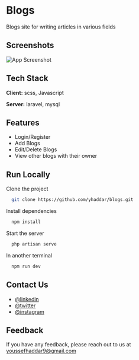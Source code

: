 
# Blogs

Blogs site for writing articles in various fields

## Screenshots

![App Screenshot](https://www10.0zz0.com/2023/04/11/15/802396931.png)


## Tech Stack

**Client:** scss, Javascript

**Server:** laravel, mysql


## Features

- Login/Register
- Add Blogs
- Edit/Delete Blogs
- View other blogs with their owner


## Run Locally

Clone the project

```bash
  git clone https://github.com/yhaddar/blogs.git
```

Install dependencies

```bash
  npm install
```

Start the server

```bash
  php artisan serve
```
In another terminal

```bash
  npm run dev
```


## Contact Us

- [@linkedin](https://www.linkedin.com/in/youssef-haddar-b27766220/)
- [@twitter](https://twitter.com/y_haddar)
- [@instagram](https://www.instagram.com/_yussef_h1/)


## Feedback

If you have any feedback, please reach out to us at youssefhaddar9@gmail.com


